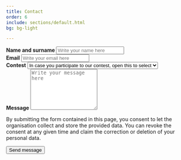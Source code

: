 ```yaml
---
title: Contact
order: 6
include: sections/default.html
bg: bg-light

---
```


<form id="contact-form" name="contact" method="POST" data-netlify="true">
    <div class="form-group">
        <label class="py-2" for="name"><b>Name and surname</b></label>
        <input type="text" name="name" id="name" placeholder="Write your name here" class="form-control">   
    </div>
    <div class="form-group">
        <label class="py-2" for="email"><b>Email</b></label>
        <input type="email" name="email" id="email" autocomplete="email"  class="form-control" placeholder="Write your email here" title="The domain portion of the email address is invalid (the portion after the @)." pattern="^([^\x00-\x20\x22\x28\x29\x2c\x2e\x3a-\x3c\x3e\x40\x5b-\x5d\x7f-\xff]+|\x22([^\x0d\x22\x5c\x80-\xff]|\x5c[\x00-\x7f])*\x22)(\x2e([^\x00-\x20\x22\x28\x29\x2c\x2e\x3a-\x3c\x3e\x40\x5b-\x5d\x7f-\xff]+|\x22([^\x0d\x22\x5c\x80-\xff]|\x5c[\x00-\x7f])*\x22))*\x40([^\x00-\x20\x22\x28\x29\x2c\x2e\x3a-\x3c\x3e\x40\x5b-\x5d\x7f-\xff]+|\x5b([^\x0d\x5b-\x5d\x80-\xff]|\x5c[\x00-\x7f])*\x5d)(\x2e([^\x00-\x20\x22\x28\x29\x2c\x2e\x3a-\x3c\x3e\x40\x5b-\x5d\x7f-\xff]+|\x5b([^\x0d\x5b-\x5d\x80-\xff]|\x5c[\x00-\x7f])*\x5d))*(\.\w{2,})+$" required>
    </div>
    <div class="form-group">
        <label class="py-2" for="contest"><b>Contest</b></label>
        <select class="form-select" aria-label="Default select example">
            <option selected>In case you participate to our contest, open this to select</option>
            {% for i in site.data.contest %}
            <option value="{{ i.name | slugify }}">{{ i.name }}</option>
            {% endfor %}
        </select>
    </div>
    <div class="form-group">
        <label class="py-2" for="message"><b>Message</b></label>
        <textarea class="form-control" name="message" id="message" placeholder="Write your message here" rows="7" required></textarea>
    </div>
    <p class="small">By submitting the form contained in this page, you consent to let the organisation collect and store the provided data. 
    You can revoke the consent at any given time and claim the correction or deletion of your personal data.</p>
    <button type="submit" name="submit" class="btn btn-secondary w-100 mt-1 pb-2">Send message</button>
</form>

